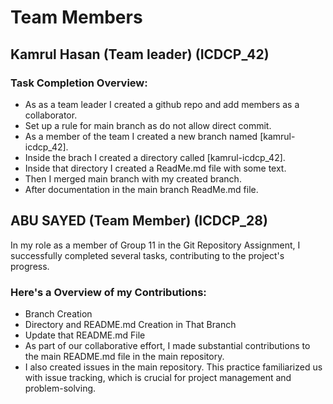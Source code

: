 # Team Members

## Kamrul Hasan (Team leader) (ICDCP_42)


### Task Completion Overview:

* As as a team leader I created a github repo and add members as a collaborator.
* Set up a rule for main branch as do not allow direct commit.
* As a member of the team I created a new branch named [kamrul-icdcp_42].
* Inside the brach I created a directory called [kamrul-icdcp_42].
* Inside that directory I created a ReadMe.md file with some text.
* Then I merged main branch with my created branch.
* After documentation in the main branch ReadMe.md file.

## ABU SAYED (Team Member) (ICDCP_28)
<p>In my role as a member of Group 11 in the Git Repository Assignment, I successfully completed several tasks, contributing to the project's progress.</p>

### Here's a Overview of my Contributions:

* Branch Creation
* Directory and README.md Creation in That Branch
* Update that README.md File
* As part of our collaborative effort, I made substantial contributions to the main README.md file in the main repository.
* I also created issues in the main repository. This practice familiarized us with issue tracking, which is crucial for project management and problem-solving.
